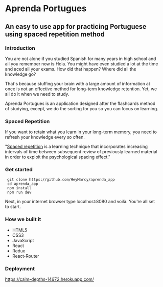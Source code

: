 # Aprenda Portugues

## An easy to use app for practicing Portuguese using spaced repetition method

### Introduction

You are not alone if you studied Spanish for many years in high school and
all you remember now is Hola. You might have even studied a lot at the time and
aced all your exams. How did that happen? Where did all the knowledge go?

That's because stuffing your brain with a large amount of information at once is
not an effective method for long-term knowledge retention. Yet, we all do it when
we need to study.

Aprenda Portugues is an application designed after the flashcards method of
studying, except, we do the sorting for you so you can focus on learning.

### Spaced Repetition

If you want to retain what you learn in your long-term memory, you need to
refresh your knowledge every so often.

"[Spaced repetition](https://en.wikipedia.org/wiki/Spaced_repetition) is a
learning technique that incorporates increasing intervals of time between
subsequent review of previously learned material in order to exploit the
psychological spacing effect."

### Get started

```shell
 git clone https://github.com/HeyMarcy/aprenda_app
 cd aprenda_app
 npm install
 npm run dev
```
Next, in your internet browser type localhost:8080 and voilà. You're all set to start.

### How we built it
 * HTML5
 * CSS3
 * JavaScript
 * React
 * Redux
 * React-Router
 
 ### Deployment
 https://calm-depths-14672.herokuapp.com/
